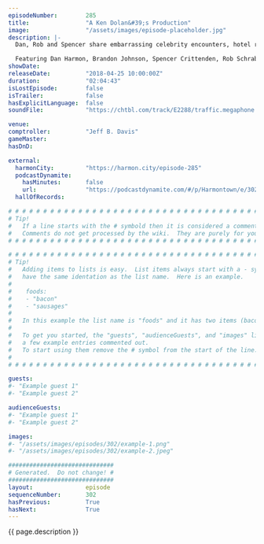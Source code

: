 ```yaml
---
episodeNumber:        285
title:                "A Ken Dolan&#39;s Production"
image:                "/assets/images/episode-placeholder.jpg"
description: |-
  Dan, Rob and Spencer share embarrassing celebrity encounters, hotel room trashing and poop stories. Steve has a problem with the violence in shellfish.

  Featuring Dan Harmon, Brandon Johnson, Spencer Crittenden, Rob Schrab, DeMorge Brown and Steve Levy.
showDate:             
releaseDate:          "2018-04-25 10:00:00Z"
duration:             "02:04:43"
isLostEpisode:        false
isTrailer:            false
hasExplicitLanguage:  false
soundFile:            "https://chtbl.com/track/E2288/traffic.megaphone.fm/STA2909477626.mp3?updated=1596661474"

venue:                
comptroller:          "Jeff B. Davis"
gameMaster:           
hasDnD:               

external:
  harmonCity:         "https://harmon.city/episode-285"
  podcastDynamite:
    hasMinutes:       false
    url:              "https://podcastdynamite.com/#/p/Harmontown/e/302/285"
  hallOfRecords:      

# # # # # # # # # # # # # # # # # # # # # # # # # # # # # # # # # # # # # # # # # # # # #
# Tip!
#   If a line starts with the # symbold then it is considered a comment.
#   Comments do not get processed by the wiki.  They are purely for your information.
# # # # # # # # # # # # # # # # # # # # # # # # # # # # # # # # # # # # # # # # # # # # #

# # # # # # # # # # # # # # # # # # # # # # # # # # # # # # # # # # # # # # # # # # # # #
# Tip!
#   Adding items to lists is easy.  List items always start with a - symbol and have
#   have the same identation as the list name.  Here is an example.
#
#    foods:
#    - "bacon"
#    - "sausages"
#
#   In this example the list name is "foods" and it has two items (bacon, and sausages).
#
#   To get you started, the "guests", "audienceGuests", and "images" lists below have
#   a few example entries commented out.
#   To start using them remove the # symbol from the start of the line.
#
# # # # # # # # # # # # # # # # # # # # # # # # # # # # # # # # # # # # # # # # # # # # #

guests:
#- "Example guest 1"
#- "Example guest 2"

audienceGuests:
#- "Example guest 1"
#- "Example guest 2"

images:
#- "/assets/images/episodes/302/example-1.png"
#- "/assets/images/episodes/302/example-2.jpeg"

##############################
# Generated.  Do not change! #
##############################
layout:               episode
sequenceNumber:       302
hasPrevious:          True
hasNext:              True
---
```


<!-- The episode description will be rendered here -->
{{ page.description }}

<!-- Add your content BELOW here -->
<!-- vvvvvvvvvvvvvvvvvvvvvvvvvvv -->




<!-- ^^^^^^^^^^^^^^^^^^^^^^^^^^^ -->
<!-- Add your content ABOVE here -->

<!-- The episode gallery will be rendered here -->